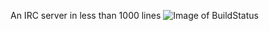 An IRC server in less than 1000 lines
![Image of BuildStatus](https://travis-ci.org/agrecascino/TinyIRC.svg)
